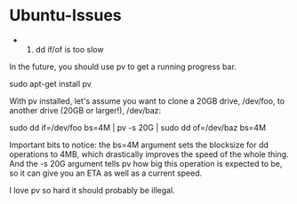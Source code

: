 # Ubuntu-Issues

- 1. dd if/of is too slow

In the future, you should use pv to get a running progress bar.

sudo apt-get install pv

With pv installed, let's assume you want to clone a 20GB drive, /dev/foo, to another drive (20GB or larger!), /dev/baz:

sudo dd if=/dev/foo bs=4M | pv -s 20G | sudo dd of=/dev/baz bs=4M

Important bits to notice: the bs=4M argument sets the blocksize for dd operations to 4MB, which drastically improves the speed of the whole thing. And the -s 20G argument tells pv how big this operation is expected to be, so it can give you an ETA as well as a current speed.

I love pv so hard it should probably be illegal.
